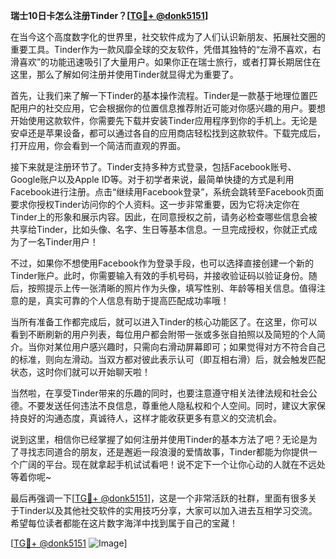 **瑞士10日卡怎么注册Tinder？[[TG💪+ @donk5151](https://t.me/s/donk5151)]**

在当今这个高度数字化的世界里，社交软件成为了人们认识新朋友、拓展社交圈的重要工具。Tinder作为一款风靡全球的交友软件，凭借其独特的“左滑不喜欢，右滑喜欢”的功能迅速吸引了大量用户。如果你正在瑞士旅行，或者打算长期居住在这里，那么了解如何注册并使用Tinder就显得尤为重要了。

首先，让我们来了解一下Tinder的基本操作流程。Tinder是一款基于地理位置匹配用户的社交应用，它会根据你的位置信息推荐附近可能对你感兴趣的用户。要想开始使用这款软件，你需要先下载并安装Tinder应用程序到你的手机上。无论是安卓还是苹果设备，都可以通过各自的应用商店轻松找到这款软件。下载完成后，打开应用，你会看到一个简洁而直观的界面。

接下来就是注册环节了。Tinder支持多种方式登录，包括Facebook账号、Google账户以及Apple ID等。对于初学者来说，最简单快捷的方式是利用Facebook进行注册。点击“继续用Facebook登录”，系统会跳转至Facebook页面要求你授权Tinder访问你的个人资料。这一步非常重要，因为它将决定你在Tinder上的形象和展示内容。因此，在同意授权之前，请务必检查哪些信息会被共享给Tinder，比如头像、名字、生日等基本信息。一旦完成授权，你就正式成为了一名Tinder用户！

不过，如果你不想使用Facebook作为登录手段，也可以选择直接创建一个新的Tinder账户。此时，你需要输入有效的手机号码，并接收验证码以验证身份。随后，按照提示上传一张清晰的照片作为头像，填写性别、年龄等相关信息。值得注意的是，真实可靠的个人信息有助于提高匹配成功率哦！

当所有准备工作都完成后，就可以进入Tinder的核心功能区了。在这里，你可以看到不断刷新的用户列表，每位用户都会附带一张或多张自拍照以及简短的个人简介。当你对某位用户感兴趣时，只需向右滑动屏幕即可；如果觉得对方不符合自己的标准，则向左滑动。当双方都对彼此表示认可（即互相右滑）后，就会触发匹配状态，这时你们就可以开始聊天啦！

当然啦，在享受Tinder带来的乐趣的同时，也要注意遵守相关法律法规和社会公德。不要发送任何违法不良信息，尊重他人隐私权和个人空间。同时，建议大家保持良好的沟通态度，真诚待人，这样才能收获更多有意义的交流机会。

说到这里，相信你已经掌握了如何注册并使用Tinder的基本方法了吧？无论是为了寻找志同道合的朋友，还是邂逅一段浪漫的爱情故事，Tinder都能为你提供一个广阔的平台。现在就拿起手机试试看吧！说不定下一个让你心动的人就在不远处等着你呢~

最后再强调一下[[TG💪+ @donk5151](https://t.me/s/donk5151)]，这是一个非常活跃的社群，里面有很多关于Tinder以及其他社交软件的实用技巧分享，大家可以加入进去互相学习交流。希望每位读者都能在这片数字海洋中找到属于自己的宝藏！

[[TG💪+ @donk5151](https://t.me/s/donk5151) ![Image](https://i.postimg.cc/rwNCRYN7/Snipaste-2025-04-30-17-27-05.png)]